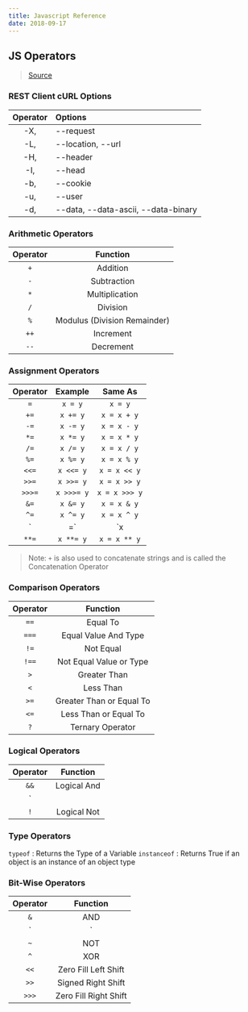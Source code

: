 ```yaml
---
title: Javascript Reference
date: 2018-09-17
---
```


## JS Operators

> [Source](https://www.w3schools.com/js/js_assignment.asp)

### REST Client cURL Options

| Operator | Options                             |
| :------: | :---------------------------------- |
|   -X,    | --request                           |
|   -L,    | --location, --url                   |
|   -H,    | --header                            |
|   -I,    | --head                              |
|   -b,    | --cookie                            |
|   -u,    | --user                              |
|   -d,    | --data, --data-ascii, --data-binary |

### Arithmetic Operators

| Operator |           Function           |
| :------: | :--------------------------: |
|   `+`    |           Addition           |
|   `-`    |         Subtraction          |
|   `*`    |        Multiplication        |
|   `/`    |           Division           |
|   `%`    | Modulus (Division Remainder) |
|   `++`   |          Increment           |
|   `--`   |          Decrement           |

### Assignment Operators

| Operator |  Example   |    Same As    |
| :------: | :--------: | :-----------: |
|   `=`    |  `x = y`   |    `x = y`    |
|   `+=`   |  `x += y`  |  `x = x + y`  |
|   `-=`   |  `x -= y`  |  `x = x - y`  |
|   `*=`   |  `x *= y`  |  `x = x * y`  |
|   `/=`   |  `x /= y`  |  `x = x / y`  |
|   `%=`   |  `x %= y`  |  `x = x % y`  |
|  `<<=`   | `x <<= y`  | `x = x << y`  |
|  `>>=`   | `x >>= y`  | `x = x >> y`  |
|  `>>>=`  | `x >>>= y` | `x = x >>> y` |
|   `&=`   |  `x &= y`  |  `x = x & y`  |
|   `^=`   |  `x ^= y`  |  `x = x ^ y`  |
|   `|=`   |  `x |= y`  |  `x = x | y`  |
|  `**=`   | `x **= y`  | `x = x ** y`  |

> Note: `+` is also used to concatenate strings and is called the Concatenation Operator

### Comparison Operators

| Operator |         Function         |
| :------: | :----------------------: |
|   `==`   |         Equal To         |
|  `===`   |   Equal Value And Type   |
|   `!=`   |        Not Equal         |
|  `!==`   | Not Equal Value or Type  |
|   `>`    |       Greater Than       |
|   `<`    |        Less Than         |
|   `>=`   | Greater Than or Equal To |
|   `<=`   |  Less Than or Equal To   |
|   `?`    |     Ternary Operator     |

### Logical Operators

| Operator |  Function   |
| :------: | :---------: |
|   `&&`   | Logical And |
|   `||`   | Logical Or  |
|   `!`    | Logical Not |

### Type Operators

`typeof` : Returns the Type of a Variable
`instanceof` : Returns True if an object is an instance of an object type

### Bit-Wise Operators

| Operator |       Function        |
| :------: | :-------------------: |
|   `&`    |          AND          |
|   `|`    |          OR           |
|   `~`    |          NOT          |
|   `^`    |          XOR          |
|   `<<`   | Zero Fill Left Shift  |
|   `>>`   |  Signed Right Shift   |
|  `>>>`   | Zero Fill Right Shift |
